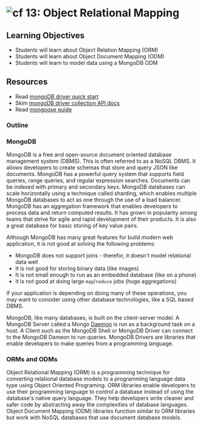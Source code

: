 ![cf](http://i.imgur.com/7v5ASc8.png) 13: Object Relational Mapping
===

## Learning Objectives
* Students will learn about Object Relation Mapping (ORM)
* Students will learn about Object Document Mapping (ODM)
* Students will learn to model data using a MongoDB ODM

## Resources
* Read [mongoDB driver quick start](http://mongodb.github.io/node-mongodb-native/2.2/quick-start/quick-start/)
* Skim [mongoDB driver collection API docs](http://mongodb.github.io/node-mongodb-native/2.2/api/Collection.html)
* Read [mongoose guide](http://mongoosejs.com/docs/guide.html)

### Outline

### MongoDB
MongoDB is a free and open-source document oriented database management system (DBMS). This is often referred to as a NoSQL DBMS. It allows developers to create schemas that store and query JSON like documents. MongoDB has a powerful query system that supports field queries, range queries, and regular expression searches. Documents can be indexed with primary and secondary keys. MongoDB databases can scale horizontally using a technique called sharding, which enables multiple MongoDB databases to act as one through the use of a load balancer. MongoDB has an aggregation framework that enables developers to process data and return computed results. It has grown in popularity among teams that strive for agile and rapid development of their products. It is also a great database for basic storing of key value pairs.

Although MongoDB has many great features for build modern web application, it is not good at solving the following problems:

 - MongoDB does not support joins - therefor, it doesn't model relational data well
 - It is not good for storing binary data (like images)
 - It is not small enough to run as an embedded database (like on a phone)
 - It is not good at doing large `map`/`reduce` jobs (huge aggregations)

 If your application is depending on doing many of these operations, you may want to consider using other database technologies, like a SQL based DBMS.

MongoDB, like many databases, is built on the client-server model. A MongoDB Server called a Mongo [Daemon](https://en.wikipedia.org/wiki/Daemon_(computing)) is run as a background task on a host. A Client such as the MongoDB Shell or MongoDB Driver can connect to the MongoDB Dameon to run queries. MongoDB Drivers are libraries that enable developers to make queries from a programming language.

### ORMs and ODMs
Object Relational Mapping (ORM) is a programming technique for converting relational database models to a programming language data type using Object Oriented Programing. ORM libraries enable developers to use their programming language to control a database instead of using the database's native query language. They help developers write cleaner and safer code by abstracting away the complexities of database languages. Object Document Mapping (ODM) libraries function similar to ORM libraries but work with NoSQL databases that use document database models.
